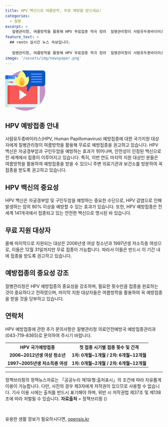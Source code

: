```yaml
---
title: HPV 백신으로 여름방학, 무료 예방을 받으세요!
categories:
  - 질병
excerpt: >
   질병관리청, 여름방학을 활용해 HPV 무료접종 적극 장려  질병관리청이 사람유두종바이러스(HPV) 국가예방접종을 받을 대상자들에게 여름방학 동안 무료로 접종을 권고했다. HPV 백신은 자궁경부암과 구인두암 등을 예방하는 데 효과가 있으며, 이번 기회를 놓치지 말고 접종을 완료할 것을 당부하고 있다. 2006~2012년생 여성 청소년과 1997~2005년생 저소득층 여성을 대상으로 무료로 접종을 지원하고 있으니, 놓치지 말고 접종을 받아야 한다.
feature_text: >
  ## rentn 실시간 뉴스 속보입니다.

   질병관리청, 여름방학을 활용해 HPV 무료접종 적극 장려  질병관리청이 사람유두종바이러스(HPV) 국가예방접종을 받을 대상자들에게 여름방학 동안 무료로 접종을 권고했다. HPV 백신은 자궁경부암과 구인두암 등을 예방하는 데 효과가 있으며, 이번 기회를 놓치지 말고 접종을 완료할 것을 당부하고 있다. 2006~2012년생 여성 청소년과 1997~2005년생 저소득층 여성을 대상으로 무료로 접종을 지원하고 있으니, 놓치지 말고 접종을 받아야 한다.
image: '/assets/img/newspaper.png'
---
```


<p><img src="/assets/img/news.png" alt="rentncar 속보" /></p>

<h2>HPV 예방접종 안내</h2>

<p data-ke-size="size16">사람유두종바이러스(HPV, Human Papillomavirus) 예방접종에 대한 국가지원 대상자에게 질병관리청이 여름방학을 활용해 무료로 예방접종을 권고하고 있습니다. HPV 백신은 자궁경부암과 구인두암을 예방하는 효과가 뛰어나며, 안전성이 인정된 백신으로 전 세계에서 접종이 이루어지고 있습니다. 특히, 이번 연도 마지막 지원 대상인 분들은 여름방학을 활용하여 예방접종을 받을 수 있으니 주변 의료기관과 보건소를 방문하여 꼭 접종을 받도록 권고하고 있습니다.</p>

<h2>HPV 백신의 중요성</h2>

<p data-ke-size="size16">HPV 백신은 자궁경부암 및 구인두암을 예방하는 중요한 수단으로, HPV 감염으로 인해 발생하는 암의 90% 이상을 예방할 수 있는 효과가 있습니다. 또한, HPV 예방접종은 전 세계 141개국에서 접종되고 있는 안전한 백신으로 명시된 바 있습니다.</p>

<h2>무료 지원 대상자</h2>

<p data-ke-size="size16">올해 마지막으로 지원되는 대상은 2006년생 여성 청소년과 1997년생 저소득층 여성으로, 이들은 12월 31일까지만 무료 접종이 가능합니다. 따라서 이들은 반드시 이 기간 내에 접종을 받도록 권고하고 있습니다.</p>

<h2>예방접종의 중요성 강조</h2>

<p data-ke-size="size16">질병관리청은 HPV 예방접종의 중요성을 강조하며, 필요한 횟수만큼 접종을 완료하는 것이 중요하다고 전하였으며, 마지막 지원 대상자들은 여름방학을 활용하여 꼭 예방접종을 받을 것을 당부하고 있습니다.</p>

<h2>연락처</h2>

<p data-ke-size="size16">HPV 예방접종에 관한 추가 문의사항은 질병관리청 의료안전예방국 예방접종관리과(043-719-8365)로 문의하여 주시기 바랍니다.</p>

<table>
  <tr>
    <th>HPV 국가예방접종</th>
    <th>첫 접종 시기별 접종 횟수 및 간격</th>
  </tr>
  <tr>
    <td style="text-align: center; height: 17px;"><b>2006~2012년생 여성 청소년</b></td>
    <td style="text-align: center; height: 17px;"><b>1차: 0개월~1개월 / 2차: 6개월~12개월</b></td>
  </tr>
  <tr>
    <td style="text-align: center; height: 17px;"><b>1997~2005년생 저소득층 여성</b></td>
    <td style="text-align: center; height: 17px;"><b>1차: 0개월~2개월 / 2차: 6개월~12개월</b></td>
  </tr>
</table>

<hr>

<p data-ke-size="size16">정책브리핑의 정책뉴스자료는 「공공누리 제1유형:출처표시」의 조건에 따라 자유롭게 이용이 가능합니다. 다만, 사진의 경우 제3자에게 저작권이 있으므로 사용할 수 없습니다. 기사 이용 시에는 출처를 반드시 표기해야 하며, 위반 시 저작권법 제37조 및 제138조에 따라 처벌될 수 있습니다. <span><b>자료출처</b> = 정책브리핑 ()</span></p>

<p data-ke-size="size16">&nbsp;</p>
유용한 생활 정보가 필요하시다면, <a href="https://opensis.kr" rel="dofollow">opensis.kr</a>


